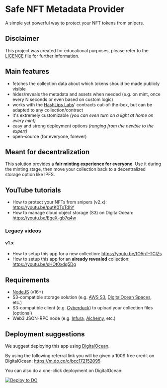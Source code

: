 # Safe NFT Metadata Provider

A simple yet powerful way to protect your NFT tokens from snipers.

## Disclaimer
This project was created for educational purposes, please refer to the [LICENCE](LICENSE) file for further information.

## Main features
- fetches the collection data about which tokens should be made publicly visible
- hides/reveals the metadata and assets when needed (e.g. on mint, once every N seconds or even based on custom logic)
- works with the [HashLips Labs](https://www.github.com/hashlips-lab)' contracts out-of-the-box, but can be adapted to any collection/contract
- it's extremely customizable _(you can even turn on a light at home on every mint)_
- easy and strong deployment options _(ranging from the newbie to the expert)_
- open-source (for everyone, forever)

## Meant for decentralization
This solution provides a **fair minting experience for everyone**.
Use it during the minting stage, then move your collection back to a decentralized storage option like IPFS.

## YouTube tutorials
- How to protect your NFTs from snipers (v2.x): https://youtu.be/putK0ToTdhY
- How to manage cloud object storage (S3) on DigitalOcean: https://youtu.be/EgeX-gb7q4w

### Legacy videos
#### v1.x
- How to setup this app for a new collection: https://youtu.be/fO5nT-TCIZs
- How to setup this app for an **already revealed** collection: https://youtu.be/sHOt0xdg5Dg

## Requirements

- [NodeJS](https://nodejs.org/) (v16+)
- S3-compatible storage solution (e.g. [AWS S3](https://aws.amazon.com/s3/), [DigitalOcean Spaces](https://m.do.co/c/bcc172152095), etc.)
- S3-compatible client (e.g. [Cyberduck](https://cyberduck.io/)) to upload your collection files (optional)
- Web3 JSON-RPC node (e.g. [Infura](https://infura.io/), [Alchemy](https://www.alchemy.com/), etc.)

## Deployment suggestions
We suggest deploying this app using [DigitalOcean](https://m.do.co/c/bcc172152095).

By using the following referral link you will be given a 100$ free credit on DigitalOcean: https://m.do.co/c/bcc172152095

You can also do a one-click deployment on DigitalOcean:

[![Deploy to DO](https://www.deploytodo.com/do-btn-blue.svg)](https://cloud.digitalocean.com/apps/new?repo=https://github.com/Crubtub/safe-nft-metadata-provider/tree/2.x&refcode=bcc172152095)
